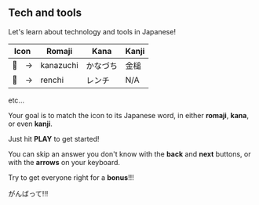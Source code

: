 ## Tech and tools

Let's learn about technology and tools in Japanese!

 | Icon | Romaji | Kana | Kanji |
 | ----------  | -- | -- | --|
 | :hammer:　-> | kanazuchi | かなづち | 金槌 |
 | :wrench:　-> | renchi | レンチ | N/A |
 etc...

 Your goal is to match the icon to its Japanese word, in either **romaji**, **kana**, or even **kanji**.

 Just hit **PLAY** to get started!

You can skip an answer you don't know with the **back** and **next** buttons, or with the **arrows** on your keyboard.

Try to get everyone right for a **bonus**!!!

がんばって!!!
